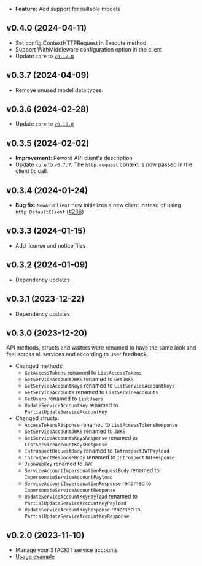 - **Feature:** Add support for nullable models

## v0.4.0 (2024-04-11)

- Set config.ContextHTTPRequest in Execute method
- Support WithMiddleware configuration option in the client
- Update `core` to [`v0.12.0`](../../core/CHANGELOG.md#v0120-2024-04-11)

## v0.3.7 (2024-04-09)

- Remove unused model data types.

## v0.3.6 (2024-02-28)

- Update `core` to [`v0.10.0`](../../core/CHANGELOG.md#v0100-2024-02-27)

## v0.3.5 (2024-02-02)

- **Improvement**: Reword API client's description
- Update `core` to `v0.7.7`. The `http.request` context is now passed in the client `Do` call.

## v0.3.4 (2024-01-24)

- **Bug fix**: `NewAPIClient` now initializes a new client instead of using `http.DefaultClient` ([#236](https://github.com/stackitcloud/stackit-sdk-go/issues/236))

## v0.3.3 (2024-01-15)

- Add license and notice files

## v0.3.2 (2024-01-09)

- Dependency updates

## v0.3.1 (2023-12-22)

- Dependency updates

## v0.3.0 (2023-12-20)

API methods, structs and waiters were renamed to have the same look and feel across all services and according to user feedback.

- Changed methods:
  - `GetAccessTokens` renamed to `ListAccessTokens`
  - `GetServiceAccountJWKS` renamed to `GetJWKS`
  - `GetServiceAccountKeys` renamed to `ListServiceAccountKeys`
  - `GetServiceAccounts` renamed to `ListServiceAccounts`
  - `GetUsers` renamed to `ListUsers`
  - `UpdateServiceAccountKey` renamed to `PartialUpdateServiceAccountKey`
- Changed structs:
  - `AccessTokensResponse` renamed to `ListAccessTokensResponse`
  - `GetServiceAccountJWKS` renamed to `JWKS`
  - `GetServiceAccountsKeysResponse` renamed to `ListServiceAccountKeysResponse`
  - `IntrospectRequestBody` renamed to `IntrospectJWTPayload`
  - `IntrospectResponseBody` renamed to `IntrospectJWTResponse`
  - `JsonWebKey` renamed to `JWK`
  - `ServiceAccountImpersonationRequestBody` renamed to `ImpersonateServiceAccountPayload`
  - `ServiceAccountImpersonationResponse` renamed to `ImpersonateServiceAccountResponse`
  - `UpdateServiceAccountKeyPayload` renamed to `PartialUpdateServiceAccountKeyPayload`
  - `UpdateServiceAccountKeyResponse` renamed to `PartialUpdateServiceAccountKeyResponse`

## v0.2.0 (2023-11-10)

- Manage your STACKIT service accounts
- [Usage example](https://github.com/stackitcloud/stackit-sdk-go/tree/main/examples/serviceaccount)
